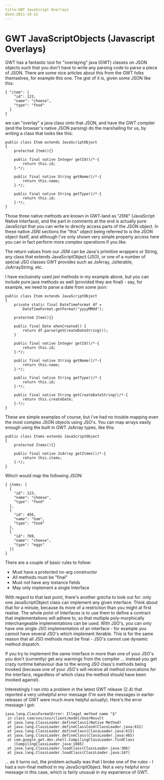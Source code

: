 ```yaml
---
title:GWT JavaScript Overlays
date:2011-10-12
---
```

# GWT JavaScriptObjects (Javascript Overlays)

GWT has a fantastic tool for "overlaying" java (GWT) classes on JSON objects such that you don't have to write any parsing code to parse a piece of JSON. There are some nice articles about this from the GWT folks themselves, for example this one. The gist of it is, given some JSON like this:

	{ "item": {
	    "id": 123,
	    "name": "cheese",
	    "type": "food"
	  }
	}

we can "overlay" a java class onto that JSON, and have the GWT compiler (and the browser's native JSON parsing) do the marshalling for us, by writing a class that looks like this:

	public class Item extends JavaScriptObject
	{
	    protected Item(){}

	    public final native Integer getId()/*-{ 
	        return this.id; 
	    }-*/;

	    public final native String getName()/*-{ 
	        return this.name; 
	    }-*/;

	    public final native String getType()/*-{ 
	        return this.id; 
	    }-*/;
	}

Those three native methods are known in GWT-land as "JSNI" (JavaScript Native Interface), and the part in comments at the end is actually pure JavaScript that you can write to directly access parts of the JSON object. In these native JSNI sections the "this" object being referred to is the JSON object itself, and although I've only shown very simple property access here you can in fact perform more complex operations if you like.

The return values from our JSNI can be Java's primitive wrappers or String, any class that extends JavaScriptObject (JSO), or one of a number of special JSO classes GWT provides such as JsArray, JsIterable, JsArrayString, etc.

I have exclusively used jsni methods in my example above, but you can include pure java methods as well (provided they are final) - say, for example, we need to parse a date from some json:

	public class Item extends JavaScriptObject
	{
	    private static final DateTimeFormat df = 
	        DateTimeFormat.getFormat("yyyyMMdd");

	    protected Item(){}

	    public final Date whenCreated() {
	        return df.parse(getCreateDateString());
	    }

	    public final native Integer getId()/*-{ 
	        return this.id; 
	    }-*/;
	    
	    public final native String getName()/*-{ 
	        return this.name; 
	    }-*/;

	    public final native String getType()/*-{ 
	        return this.id; 
	    }-*/;

	    public final native String getCreateDateString()/*-{ 
	        return this.createDate; 
	    }-*/;
	}

These are simple examples of course, but i've had no trouble mapping even the most complex JSON objects using JSO's. You can map arrays easily enough using the built in GWT JsArray types, like this:

	public class Items extends JavaScriptObject
	{
	    protected Items(){}

	    public final native JsArray getItems()/*-{ 
	        return this.items; 
	    }-*/;
	}
	
Which would map the following JSON:

	{ items: [
	  {
	    "id": 123,
	    "name": "cheese",
	    "type": "food"
	  },
	  {
	    "id": 456,
	    "name": "ham",
	    "type": "food"
	  },
	  {
	    "id": 789,
	    "name": "cheese",
	    "type": "eggs"
	  }]
	}

There are a couple of basic rules to follow:

* Must have a protected no-arg constructor
* _All_ methods must be "final"
* Must not have any instance fields
* May only implement a single Interface

With regard to that last point, there's another gotcha to look out for: only one JavaScriptObject class can implement any given interface. Think about that for a minute, because its more of a restriction than you might at first realise. The whole point of Interfaces is to use them to define a contract that implementations will adhere to, so that multiple poly-morphically interchangeable implementations can be used. With JSO's, you can only have one single JSO implementation of an interface - for example you cannot have several JSO's which implement Iterable. This is for the same reason that all JSO methods must be final - JSO's cannot use dynamic method dispatch.

If you try to implement the same interface in more than one of your JSO's you don't (currently) get any warnings from the compiler ... instead you get crazy runtime behaviour due to the wrong JSO class's methods being invoked (because one of your JSO's will receive all method invocations for the interface, regardless of which class the method should have been invoked against).

Interestingly I ran into a problem in the latest GWT release (2.4) that reported a very unhelpful error message (I'm sure the messages in earlier releases of GWT were much more helpful actually). Here's the error message I got:

	java.lang.ClassFormatError: Illegal method name "$"
	 in class com/xxx/xxx/client/model/UserResult
	 at java.lang.ClassLoader.defineClass1(Native Method)
	 at java.lang.ClassLoader.defineClassCond(ClassLoader.java:631)
	 at java.lang.ClassLoader.defineClass(ClassLoader.java:615)
	 at java.lang.ClassLoader.defineClass(ClassLoader.java:465)
	 at com.google.gwt.dev.shell.CompilingClassLoader.findClass
	    (CompilingClassLoader.java:1085)
	 at java.lang.ClassLoader.loadClass(ClassLoader.java:306)
	 at java.lang.ClassLoader.loadClass(ClassLoader.java:247)

... as it turns out, the problem actually was that I broke one of the rules - I had a non-final method in my JavaScriptObject. Not a very helpful error message in this case, which is fairly unusual in my experience of GWT.
